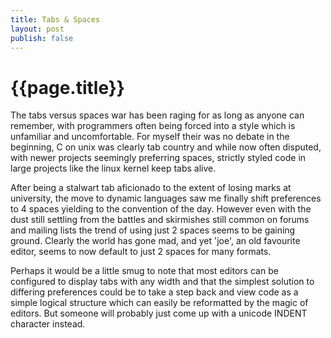 ```yaml
---
title: Tabs & Spaces
layout: post
publish: false
---
```

# {{page.title}}
The tabs versus spaces war has been raging for as long as anyone can remember,
with programmers often being forced into a style which is unfamiliar and
uncomfortable. For myself their was no debate in the beginning, C on unix was
clearly tab country and while now often disputed, with newer projects seemingly
preferring spaces, strictly styled code in large projects like the linux kernel
keep tabs alive.

After being a stalwart tab aficionado to the extent of losing marks at university,
the move to dynamic languages saw me finally shift preferences to 4 spaces
yielding to the convention of the day. However even with the dust still settling
from the battles and
skirmishes still common on forums and mailing lists the trend of using just 2
spaces seems to be gaining ground. Clearly the world has gone mad, and yet 'joe',
an old favourite editor, seems to now default to just 2 spaces for many formats.

Perhaps it would be a little smug to note that most editors can be configured to
display tabs with any width and that the simplest solution to differing preferences
could be to take a step back and view code as a simple logical structure which can
easily be reformatted by the magic of editors. But someone will probably just come
up with a unicode INDENT character instead.
